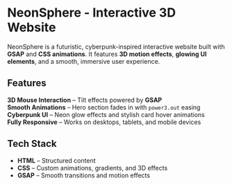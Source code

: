 #  NeonSphere - Interactive 3D Website  
NeonSphere is a futuristic, cyberpunk-inspired interactive website built with **GSAP** and **CSS animations**. It features **3D motion effects**, **glowing UI elements**, and a smooth, immersive user experience.
## Features  
 **3D Mouse Interaction** – Tilt effects powered by **GSAP**  
 **Smooth Animations** – Hero section fades in with `power3.out` easing 
 **Cyberpunk UI** – Neon glow effects and stylish card hover animations  
 **Fully Responsive** – Works on desktops, tablets, and mobile devices 
 
## Tech Stack  
- **HTML** – Structured content  
- **CSS** – Custom animations, gradients, and 3D effects  
- **GSAP** – Smooth transitions and motion effects  
